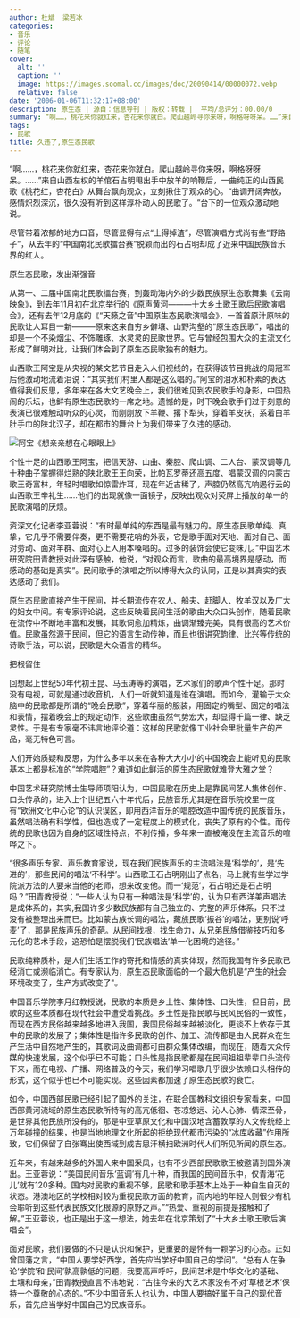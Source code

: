 ```yaml
---
author: 杜斌  梁若冰
categories:
- 音乐
- 评论
- 随笔
cover:
  alt: ''
  caption: ''
  image: https://images.soomal.cc/images/doc/20090414/00000072.webp
  relative: false
date: '2006-01-06T11:32:17+08:00'
description: 原生态 | 源自：信息导刊 | 版权：转载 |  平均/总评分：00.00/0
summary: “啊……，桃花来你就红来，杏花来你就白。爬山越岭寻你来呀，啊格呀呀呆。……”来自山西左权的羊倌石占明甩出手中放羊的响鞭后，一曲纯正的山西民歌《桃花红，杏花白》从舞台飘向观众，立刻揪住了观众的心。“曲调开阔奔放，感情炽烈深沉，很久没有听到这样淳朴动人的民歌了。“台下的一位观众激动地说。
tags:
- 民歌
title: 久违了,原生态民歌
---
```


“啊……，桃花来你就红来，杏花来你就白。爬山越岭寻你来呀，啊格呀呀呆。……”来自山西左权的羊倌石占明甩出手中放羊的响鞭后，一曲纯正的山西民歌《桃花红，杏花白》从舞台飘向观众，立刻揪住了观众的心。“曲调开阔奔放，感情炽烈深沉，很久没有听到这样淳朴动人的民歌了。“台下的一位观众激动地说。



尽管带着浓郁的地方口音，尽管显得有点“土得掉渣”，尽管演唱方式尚有些“野路子”，从去年的“中国南北民歌擂台赛”脱颖而出的石占明却成了近来中国民族音乐界的红人。



原生态民歌，发出渐强音



从第一、二届中国南北民歌擂台赛，到轰动海内外的少数民族原生态歌舞集《云南映象》，到去年11月初在北京举行的《原声黄河―――十大乡土歌王歌后民歌演唱会》，还有去年12月底的《“天籁之音”中国原生态民歌演唱会》，一首首原汁原味的民歌让人耳目一新―――原来这来自穷乡僻壤、山野沟壑的“原生态民歌”，唱出的却是一个不染烟尘、不饰雕琢、水灵灵的民歌世界。它与曾经包围大众的主流文化形成了鲜明对比，让我们体会到了原生态民歌独有的魅力。



山西歌王阿宝是从央视的某文艺节目走入人们视线的，在获得该节目挑战的周冠军后他激动地流着泪说：“其实我们村里人都是这么唱的。”阿宝的泪水和朴素的表达值得我们反思，多年来在各大文艺晚会上，我们很难见到农民歌手的身影，中国热闹的乐坛，也鲜有原生态民歌的一席之地。遗憾的是，时下晚会歌手们过于刻意的表演已很难触动听众的心灵，而刚刚放下羊鞭、撂下犁头，穿着羊皮袄，系着白羊肚手巾的陕北汉子，却在都市的舞台上为我们带来了久违的感动。



![阿宝《想亲亲想在心眼眼上》](https://images.soomal.cc/images/doc/20090414/00000072.webp)





个性十足的山西歌王阿宝，把信天游、山曲、秦腔、爬山调、二人台、蒙汉调等几十种曲子掌握得烂熟的陕北歌王王向荣，比帕瓦罗蒂还高五度、唱蒙汉调的内蒙古歌王奇富林，年轻时唱歌如惊雷炸耳，现在年近古稀了，声腔仍然高亢响遏行云的山西歌王辛礼生……他们的出现就像一面镜子，反映出观众对荧屏上播放的单一的民歌演唱的厌烦。



资深文化记者李亚蓉说：“有时最单纯的东西是最有魅力的。原生态民歌单纯、真挚，它几乎不需要伴奏，更不需要花哨的外表，它是歌手面对天地、面对自己、面对劳动、面对羊群、面对心上人用本嗓唱的。过多的装饰会使它变味儿。”中国艺术研究院田青教授对此深有感触，他说，“对观众而言，歌曲的最高境界是感动，而感动的基础是真实”。民间歌手的演唱之所以博得大众的认同，正是以其真实的表达感动了我们。



原生态民歌直接产生于民间，并长期流传在农人、船夫、赶脚人、牧羊汉以及广大的妇女中间。有专家评论说，这些反映着民间生活的歌由大众口头创作，随着民歌在流传中不断地丰富和发展，其歌词愈加精炼，曲调渐臻完美，具有很高的艺术价值。民歌虽然源于民间，但它的语言生动传神，而且也很讲究韵律、比兴等传统的诗歌手法，可以说，民歌是大众语言的精华。



把根留住



回想起上世纪50年代初王昆、马玉涛等的演唱，艺术家们的歌声个性十足。那时没有电视，可就是通过收音机，人们一听就知道是谁在演唱。而如今，灌输于大众脑中的民歌都是所谓的“晚会民歌”，穿着华丽的服装，用固定的嘴型、固定的唱法和表情，摆着晚会上的规定动作，这些歌曲虽然气势宏大，却显得千篇一律、缺乏灵性。于是有专家毫不讳言地评论道：这样的民歌就像工业社会里批量生产的产品，毫无特色可言。



人们开始质疑和反思，为什么多年以来在各种大大小小的中国晚会上能听见的民歌基本上都是标准的“学院唱腔”？难道如此鲜活的原生态民歌就难登大雅之堂？



中国艺术研究院博士生导师项阳认为，中国民歌在历史上是靠民间艺人集体创作、口头传承的，进入上个世纪五六十年代后，民族音乐尤其是在音乐院校里一度有“欧洲文化中心论”的认识误区，即用西洋音乐的唱腔改造中国传统的民族音乐，虽然唱法确有科学性，但也造成了一定程度上的模式化，丧失了原有的个性。而传统的民歌也因为自身的区域性特点，不利传播，多年来一直被淹没在主流音乐的喧哗之下。



“很多声乐专家、声乐教育家说，现在我们民族声乐的主流唱法是‘科学的’，是‘先进的’，那些民间的唱法‘不科学’。山西歌王石占明刚出了点名，马上就有些学过学院派方法的人要来当他的老师，想来改变他。而一‘规范’，石占明还是石占明吗？”田青教授说：“一些人认为只有一种唱法是‘科学’的，认为只有西洋美声唱法是成体系的，其实,我国许多少数民族都有自己独立的、完整的声乐体系，只不过没有被整理出来而已。比如蒙古族长调的唱法，藏族民歌‘振谷’的唱法，更别说‘呼麦’了，那是民族声乐的奇葩。从民间找根，找生命力，从兄弟民族借鉴技巧和多元化的艺术手段，这恐怕是摆脱我们‘民族唱法’单一化困境的途径。”



民歌纯粹质朴，是人们生活工作的寄托和情感的真实体现，然而我国有许多民歌已经消亡或濒临消亡。有专家认为，原生态民歌面临的一个最大危机是“产生的社会环境改变了，生产方式改变了"。



中国音乐学院李月红教授说，民歌的本质是乡土性、集体性、口头性，但目前，民歌的这些本质都在现代社会中遭受着挑战。乡土性是指民歌与民风民俗的一致性，而现在西方民俗越来越多地进入我国，我国民俗越来越被淡化，更谈不上依存于其中的民歌的发展了；集体性是指许多民歌的创作、加工、流传都是由人民群众在生产生活中自然地产生的，其歌词及曲调都可由群众集体改编，而现在，随着大众传媒的快速发展，这个似乎已不可能；口头性是指民歌都是在民间祖祖辈辈口头流传下来，而在电视、广播、网络普及的今天，我们学习唱歌几乎很少依赖口头相传的形式，这个似乎也已不可能实现。这些因素都加速了原生态民歌的衰亡。



如今，中国西部民歌已经引起了国外的关注，在联合国教科文组织专家看来，中国西部黄河流域的原生态民歌所特有的高亢低徊、苍凉悠远、沁人心肺、情深至骨，是世界其他民族所没有的，那是中亚草原文化和中国汉地含蓄敦厚的人文传统经上万年碰撞的结果，也是当地地理文化所起的拒绝现代都市污染的“冰库收藏”作用所致，它们保留了自张骞出使西域到成吉思汗横扫欧洲时代人们所见所闻的原生态。



近年来，有越来越多的外国人来中国采风，也有不少西部民歌歌王被邀请到国外演出。王亚蓉说：“美国民间音乐‘蓝调’有几十种，而我国的民间音乐中，仅青海‘花儿’就有120多种。国内对民歌的重视不够，民歌和歌手基本上处于一种自生自灭的状态。港澳地区的学校相对较为重视民歌方面的教育，而内地的年轻人则很少有机会聆听到这些代表民族文化根源的原野之声。”“热爱、重视的前提是接触和了解。”王亚蓉说，也正是出于这一想法，她去年在北京策划了“十大乡土歌王歌后演唱会”。



面对民歌，我们要做的不只是认识和保护，更重要的是怀有一颗学习的心态。正如曾国藩之言，“中国人要学好西学，首先应当学好中国自己的学问”。“总有人在争论‘学院’和‘民间’孰高孰低的问题，我要高声呼吁，民间艺术是中华文化的基础、土壤和母亲，”田青教授直言不讳地说：“古往今来的大艺术家没有不对‘草根艺术’保持一个尊敬的心态的。”不少中国音乐人也认为，中国人要搞好属于自己的现代音乐，首先应当学好中国自己的民族音乐。